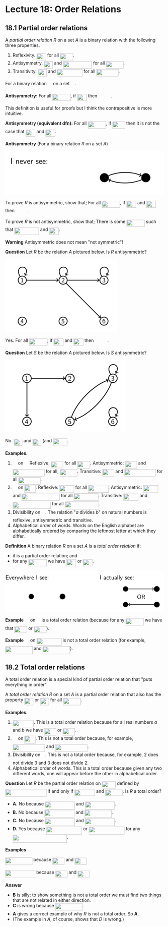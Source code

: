 # Lecture 18: Order Relations

## 18.1 Partial order relations

A _partial order relation R_ on a set _A_ is a binary relation with the
following three properties.

1. Reflexivity. <img src="/lectures/tex/7ce734238de3a1df28eef503cc25155c.svg?invert_in_darkmode&sanitize=true" align=middle width=29.98677824999999pt height=22.465723500000017pt/> for all <img src="/lectures/tex/093389674502221e9d1394082bbabd6f.svg?invert_in_darkmode&sanitize=true" align=middle width=41.10908999999999pt height=22.465723500000017pt/>.
2. Antisymmetry. <img src="/lectures/tex/b3b3425b4ba9f5f69882ea9d0c802c3f.svg?invert_in_darkmode&sanitize=true" align=middle width=28.35242024999999pt height=22.831056599999986pt/> and <img src="/lectures/tex/462ad26b0a66af148b8baa93bef3d285.svg?invert_in_darkmode&sanitize=true" align=middle width=91.58460299999999pt height=22.831056599999986pt/> for all <img src="/lectures/tex/b62c2586b691b315f9b440ae4358ed02.svg?invert_in_darkmode&sanitize=true" align=middle width=55.46977094999998pt height=22.831056599999986pt/>.
3. Transitivity. <img src="/lectures/tex/b3b3425b4ba9f5f69882ea9d0c802c3f.svg?invert_in_darkmode&sanitize=true" align=middle width=28.35242024999999pt height=22.831056599999986pt/> and <img src="/lectures/tex/58b4ec2477394924e2151ae5a91db8c7.svg?invert_in_darkmode&sanitize=true" align=middle width=80.75909984999998pt height=22.831056599999986pt/> for all <img src="/lectures/tex/5d22b101a8e05a8b7a3f72eff1d3e90a.svg?invert_in_darkmode&sanitize=true" align=middle width=69.88945754999999pt height=22.831056599999986pt/>.

For a binary relation <img src="/lectures/tex/1e438235ef9ec72fc51ac5025516017c.svg?invert_in_darkmode&sanitize=true" align=middle width=12.60847334999999pt height=22.465723500000017pt/> on a set <img src="/lectures/tex/53d147e7f3fe6e47ee05b88b166bd3f6.svg?invert_in_darkmode&sanitize=true" align=middle width=12.32879834999999pt height=22.465723500000017pt/>.

**Antisymmetry:** For all <img src="/lectures/tex/9311deac98c2602d33194f450b01649b.svg?invert_in_darkmode&sanitize=true" align=middle width=57.77001449999998pt height=22.465723500000017pt/>, if <img src="/lectures/tex/53712d99bae21b47e7c2bb25e64c6f5a.svg?invert_in_darkmode&sanitize=true" align=middle width=30.65266379999999pt height=22.465723500000017pt/> then <img src="/lectures/tex/b1185cf9f05b29c99b55c0cde01294f5.svg?invert_in_darkmode&sanitize=true" align=middle width=39.96184334999999pt height=14.15524440000002pt/>.

This definition is useful for proofs but I think the contrapositive is more
intuitive.

**Antisymmetry (equivalent dfn):** For all <img src="/lectures/tex/9311deac98c2602d33194f450b01649b.svg?invert_in_darkmode&sanitize=true" align=middle width=57.77001449999998pt height=22.465723500000017pt/>, if <img src="/lectures/tex/fefeb2f61cc8685177b0a576d3e3cb95.svg?invert_in_darkmode&sanitize=true" align=middle width=39.96184334999999pt height=22.831056599999986pt/> then it
is not the case that <img src="/lectures/tex/cd545545658252896318babb6260cb4a.svg?invert_in_darkmode&sanitize=true" align=middle width=30.65268359999999pt height=22.465723500000017pt/> and <img src="/lectures/tex/53712d99bae21b47e7c2bb25e64c6f5a.svg?invert_in_darkmode&sanitize=true" align=middle width=30.65266379999999pt height=22.465723500000017pt/>.

**Antisymmetry** (For a binary relation _R_ on a set _A_)

![](images/L18-P5.png)

To prove _R_ is antisymmetric, show that; For all <img src="/lectures/tex/9311deac98c2602d33194f450b01649b.svg?invert_in_darkmode&sanitize=true" align=middle width=57.77001449999998pt height=22.465723500000017pt/>, if <img src="/lectures/tex/cd545545658252896318babb6260cb4a.svg?invert_in_darkmode&sanitize=true" align=middle width=30.65268359999999pt height=22.465723500000017pt/> and
<img src="/lectures/tex/53712d99bae21b47e7c2bb25e64c6f5a.svg?invert_in_darkmode&sanitize=true" align=middle width=30.65266379999999pt height=22.465723500000017pt/> then <img src="/lectures/tex/b1185cf9f05b29c99b55c0cde01294f5.svg?invert_in_darkmode&sanitize=true" align=middle width=39.96184334999999pt height=14.15524440000002pt/>.

To prove _R_ is not antisymmetric, show that; There is some <img src="/lectures/tex/9311deac98c2602d33194f450b01649b.svg?invert_in_darkmode&sanitize=true" align=middle width=57.77001449999998pt height=22.465723500000017pt/> such
that <img src="/lectures/tex/9cbb1b17ffb8fb4bdca2437258ddf640.svg?invert_in_darkmode&sanitize=true" align=middle width=77.92039199999998pt height=22.831056599999986pt/> and <img src="/lectures/tex/53712d99bae21b47e7c2bb25e64c6f5a.svg?invert_in_darkmode&sanitize=true" align=middle width=30.65266379999999pt height=22.465723500000017pt/>.

**Warning** Antisymmetric does not mean "not symmetric"!

**Question** Let _R_ be the relation _A_ pictured below. Is _R_ antisymmetric?

![](images/L18-P7-1.png)

Yes. For all <img src="/lectures/tex/9311deac98c2602d33194f450b01649b.svg?invert_in_darkmode&sanitize=true" align=middle width=57.77001449999998pt height=22.465723500000017pt/>, if <img src="/lectures/tex/cd545545658252896318babb6260cb4a.svg?invert_in_darkmode&sanitize=true" align=middle width=30.65268359999999pt height=22.465723500000017pt/> and <img src="/lectures/tex/53712d99bae21b47e7c2bb25e64c6f5a.svg?invert_in_darkmode&sanitize=true" align=middle width=30.65266379999999pt height=22.465723500000017pt/> then <img src="/lectures/tex/b1185cf9f05b29c99b55c0cde01294f5.svg?invert_in_darkmode&sanitize=true" align=middle width=39.96184334999999pt height=14.15524440000002pt/>.

**Question** Let _S_ be the relation _A_ pictured below. Is _S_ antisymmetric?

![](images/L18-P7-2.png)

No. <img src="/lectures/tex/2d04e61cb98f6800037724871672eaaf.svg?invert_in_darkmode&sanitize=true" align=middle width=27.465800999999992pt height=22.465723500000017pt/> and <img src="/lectures/tex/4a29d640a7b86177b2f8fa0f4071af0a.svg?invert_in_darkmode&sanitize=true" align=middle width=27.465800999999992pt height=22.465723500000017pt/> (and <img src="/lectures/tex/ad1e0669a5d35368751260719af7dbff.svg?invert_in_darkmode&sanitize=true" align=middle width=44.748765599999984pt height=24.65753399999998pt/>.

**Examples.**

1. <img src="/lectures/tex/c85a67d18322c7784f40a29a9fd19c86.svg?invert_in_darkmode&sanitize=true" align=middle width=12.785434199999989pt height=20.908638300000003pt/> on <img src="/lectures/tex/f3e711926cecfed3003f9ae341f3d92b.svg?invert_in_darkmode&sanitize=true" align=middle width=11.87217899999999pt height=22.648391699999998pt/>
  Reflexive: <img src="/lectures/tex/c9f09401fe3eb3d79a8b6d19802264ab.svg?invert_in_darkmode&sanitize=true" align=middle width=39.29593799999999pt height=20.908638300000003pt/> for all <img src="/lectures/tex/3fdcf825afb8e2bee68b6e9fa814c29a.svg?invert_in_darkmode&sanitize=true" align=middle width=40.65247064999999pt height=22.648391699999998pt/>.
  Antisymmetric: <img src="/lectures/tex/ba7b0048fb01eb2791ba2ac6d678eade.svg?invert_in_darkmode&sanitize=true" align=middle width=37.66158164999999pt height=22.831056599999986pt/> and <img src="/lectures/tex/9647a82caadc981595d330fb91385e86.svg?invert_in_darkmode&sanitize=true" align=middle width=100.89376275pt height=22.831056599999986pt/> for all, <img src="/lectures/tex/a7339e6d81b4a0fcd2e53025c2eea2e5.svg?invert_in_darkmode&sanitize=true" align=middle width=55.013151599999986pt height=22.831056599999986pt/>.
  Transitive: <img src="/lectures/tex/ba7b0048fb01eb2791ba2ac6d678eade.svg?invert_in_darkmode&sanitize=true" align=middle width=37.66158164999999pt height=22.831056599999986pt/> and <img src="/lectures/tex/ecb43070eb29ed1df702ca095a1cadbb.svg?invert_in_darkmode&sanitize=true" align=middle width=99.37742099999997pt height=22.831056599999986pt/> for all <img src="/lectures/tex/c082e7a027ffb0e0e7ce6306c59de452.svg?invert_in_darkmode&sanitize=true" align=middle width=69.43283819999999pt height=22.831056599999986pt/>.
2. <img src="/lectures/tex/2e0145a5b0e7374cba1158796ba774c0.svg?invert_in_darkmode&sanitize=true" align=middle width=12.785434199999989pt height=20.908638300000003pt/> on <img src="/lectures/tex/20c9d513a800b81d0cff408acaf23139.svg?invert_in_darkmode&sanitize=true" align=middle width=35.11995794999999pt height=24.65753399999998pt/>.
  Reflexive: <img src="/lectures/tex/2696e0a27aac15c721a172604f213ccc.svg?invert_in_darkmode&sanitize=true" align=middle width=46.575228149999994pt height=22.465723500000017pt/> for all <img src="/lectures/tex/e8578091b2399f04bec68fe254b4c1c4.svg?invert_in_darkmode&sanitize=true" align=middle width=63.90024959999998pt height=24.65753399999998pt/>.
  Antisymmetric: <img src="/lectures/tex/3c8b983d929a7dc3bcb427bbf20e86d6.svg?invert_in_darkmode&sanitize=true" align=middle width=47.539839599999986pt height=22.465723500000017pt/> and <img src="/lectures/tex/65f60b9e9d35b23b4dfe86c8dc5a9421.svg?invert_in_darkmode&sanitize=true" align=middle width=120.65027204999998pt height=22.465723500000017pt/> for all
  <img src="/lectures/tex/43817159ba5b94273c3eeceb0dc0c324.svg?invert_in_darkmode&sanitize=true" align=middle width=77.67683549999998pt height=24.65753399999998pt/>.
  Transitive: <img src="/lectures/tex/3c8b983d929a7dc3bcb427bbf20e86d6.svg?invert_in_darkmode&sanitize=true" align=middle width=47.539839599999986pt height=22.465723500000017pt/> and <img src="/lectures/tex/dc49ca2084cfb10a10c083e60d3030a8.svg?invert_in_darkmode&sanitize=true" align=middle width=120.87734504999999pt height=22.465723500000017pt/> for
  all <img src="/lectures/tex/7719a7890072057ed4ff861de545af9b.svg?invert_in_darkmode&sanitize=true" align=middle width=108.36970154999999pt height=24.65753399999998pt/>.
3. Divisibility on <img src="/lectures/tex/4fd661cfefdf4318d1aa35fb483796b2.svg?invert_in_darkmode&sanitize=true" align=middle width=11.87217899999999pt height=22.648391699999998pt/>.
  The relation "_a_ divides _b_" on natural numbers is reflexive, antisymmetric
  and transitive.
4. Alphabetical order of words.
  Words on the English alphabet are alphabetically ordered by comparing the
  leftmost letter at which they differ.

**Definition** A binary relation _R_ on a set _A_ is a _total order relation_
if:

- it is a partial order relation; and
- for any <img src="/lectures/tex/9311deac98c2602d33194f450b01649b.svg?invert_in_darkmode&sanitize=true" align=middle width=57.77001449999998pt height=22.465723500000017pt/> we have <img src="/lectures/tex/cd545545658252896318babb6260cb4a.svg?invert_in_darkmode&sanitize=true" align=middle width=30.65268359999999pt height=22.465723500000017pt/> or <img src="/lectures/tex/53712d99bae21b47e7c2bb25e64c6f5a.svg?invert_in_darkmode&sanitize=true" align=middle width=30.65266379999999pt height=22.465723500000017pt/>.

![](images/L18-P9.png)

**Example** <img src="/lectures/tex/c85a67d18322c7784f40a29a9fd19c86.svg?invert_in_darkmode&sanitize=true" align=middle width=12.785434199999989pt height=20.908638300000003pt/> on <img src="/lectures/tex/f3e711926cecfed3003f9ae341f3d92b.svg?invert_in_darkmode&sanitize=true" align=middle width=11.87217899999999pt height=22.648391699999998pt/> is a total order relation (because for any
<img src="/lectures/tex/5de81020d9195d45c724e07c5f78636a.svg?invert_in_darkmode&sanitize=true" align=middle width=57.313395149999984pt height=22.648391699999998pt/> we have that <img src="/lectures/tex/cdfb20e63b6a1d9e6315da9104a271e9.svg?invert_in_darkmode&sanitize=true" align=middle width=39.96184334999999pt height=20.908638300000003pt/> or <img src="/lectures/tex/ae34727a0b1c0584abd914efe4294a26.svg?invert_in_darkmode&sanitize=true" align=middle width=39.96182519999999pt height=20.908638300000003pt/>).

**Example** <img src="/lectures/tex/2e0145a5b0e7374cba1158796ba774c0.svg?invert_in_darkmode&sanitize=true" align=middle width=12.785434199999989pt height=20.908638300000003pt/> on <img src="/lectures/tex/4b7a9696f7ae0fe4556882e908fe1e20.svg?invert_in_darkmode&sanitize=true" align=middle width=78.95559209999999pt height=24.65753399999998pt/> is not a total order relation (for
example, <img src="/lectures/tex/a3f06086efb289f29dbb02b66f700af3.svg?invert_in_darkmode&sanitize=true" align=middle width=86.7579801pt height=24.65753399999998pt/> and <img src="/lectures/tex/d461b96d777f12ca8f1c2a9343815960.svg?invert_in_darkmode&sanitize=true" align=middle width=86.7579801pt height=24.65753399999998pt/>).

## 18.2 Total order relations

A total order relation is a special kind of partial order relation that "puts
everything in order".

A _total order relation R_ on a set _A_ is a partial order relation that also
has the property <img src="/lectures/tex/b3b3425b4ba9f5f69882ea9d0c802c3f.svg?invert_in_darkmode&sanitize=true" align=middle width=28.35242024999999pt height=22.831056599999986pt/> or <img src="/lectures/tex/2549cc2462a00bf6823b401cd651d088.svg?invert_in_darkmode&sanitize=true" align=middle width=28.35242024999999pt height=22.831056599999986pt/> for all <img src="/lectures/tex/b62c2586b691b315f9b440ae4358ed02.svg?invert_in_darkmode&sanitize=true" align=middle width=55.46977094999998pt height=22.831056599999986pt/>.

**Examples.**

1. <img src="/lectures/tex/1af17265e819031033c1ab7d26c362d8.svg?invert_in_darkmode&sanitize=true" align=middle width=66.66669734999999pt height=22.831056599999986pt/>.
  This is a total order relation because for all real numbers _a_ and _b_ we
  have <img src="/lectures/tex/ba7b0048fb01eb2791ba2ac6d678eade.svg?invert_in_darkmode&sanitize=true" align=middle width=37.66158164999999pt height=22.831056599999986pt/> or <img src="/lectures/tex/307059ed570a9ed96829de9a48229299.svg?invert_in_darkmode&sanitize=true" align=middle width=37.66158164999999pt height=22.831056599999986pt/>.
2. <img src="/lectures/tex/2e0145a5b0e7374cba1158796ba774c0.svg?invert_in_darkmode&sanitize=true" align=middle width=12.785434199999989pt height=20.908638300000003pt/> on <img src="/lectures/tex/20c9d513a800b81d0cff408acaf23139.svg?invert_in_darkmode&sanitize=true" align=middle width=35.11995794999999pt height=24.65753399999998pt/>.
  This is not a total order because, for example, <img src="/lectures/tex/656b2ff0ea36487397cb387d66f178e6.svg?invert_in_darkmode&sanitize=true" align=middle width=102.28307264999998pt height=24.65753399999998pt/> and <img src="/lectures/tex/2e9fd10f1fce4a3a386b069064ec56f1.svg?invert_in_darkmode&sanitize=true" align=middle width=102.28307264999998pt height=24.65753399999998pt/>.
3. Divisibility on <img src="/lectures/tex/4fd661cfefdf4318d1aa35fb483796b2.svg?invert_in_darkmode&sanitize=true" align=middle width=11.87217899999999pt height=22.648391699999998pt/>.
  This is not a total order because, for example, 2 does not divide 3 and 3 does
  not divide 2.
4. Alphabetical order of words.
  This is a total order because given any two different words, one will appear
  before the other in alphabetical order.

**Question** Let _R_ be the partial order relation on <img src="/lectures/tex/ce776e8922ac6742f6d9f65ee7a0260c.svg?invert_in_darkmode&sanitize=true" align=middle width=43.835549999999984pt height=22.648391699999998pt/> defined by <img src="/lectures/tex/832c187a4f3bbd99e80d92ed1b04d93e.svg?invert_in_darkmode&sanitize=true" align=middle width=130.88889659999998pt height=24.65753399999998pt/> if and only if <img src="/lectures/tex/203dae99c9f8bbc1283106b2242316ac.svg?invert_in_darkmode&sanitize=true" align=middle width=64.7108385pt height=20.908638300000003pt/> and
<img src="/lectures/tex/5584a2562bacc09118d1d6bde7cc40c0.svg?invert_in_darkmode&sanitize=true" align=middle width=55.57839044999998pt height=20.908638300000003pt/>. Is _R_ a total order?

- **A.** No because <img src="/lectures/tex/7c731eac831b1fb3a22ba08d982a20da.svg?invert_in_darkmode&sanitize=true" align=middle width=94.80013784999998pt height=24.65753399999998pt/> and <img src="/lectures/tex/f6ea2757be4a8bce333642eb8e0de94f.svg?invert_in_darkmode&sanitize=true" align=middle width=94.80013784999998pt height=24.65753399999998pt/>.
- **B.** No because <img src="/lectures/tex/bb0f3f38b9a476f7c937dd156a209511.svg?invert_in_darkmode&sanitize=true" align=middle width=94.80013784999998pt height=24.65753399999998pt/> and <img src="/lectures/tex/fe15967adb9fcfb4784efcacd728944e.svg?invert_in_darkmode&sanitize=true" align=middle width=85.66794059999998pt height=24.65753399999998pt/>.
- **C.** No because <img src="/lectures/tex/7f16a0402b134fc0ba241f72719f8d82.svg?invert_in_darkmode&sanitize=true" align=middle width=94.80013784999998pt height=24.65753399999998pt/> and <img src="/lectures/tex/915832aafbdec321bdefdbc6bff1d295.svg?invert_in_darkmode&sanitize=true" align=middle width=94.80013784999998pt height=24.65753399999998pt/>.
- **D.** Yes because <img src="/lectures/tex/2a74896720f309787db4c308e753abed.svg?invert_in_darkmode&sanitize=true" align=middle width=113.77684395pt height=24.65753399999998pt/> or <img src="/lectures/tex/e3899bebf24d105e0957e53a22abffe8.svg?invert_in_darkmode&sanitize=true" align=middle width=113.77684395pt height=24.65753399999998pt/> for any
  <img src="/lectures/tex/e5c2987d6d406df116aae29f19e1cd12.svg?invert_in_darkmode&sanitize=true" align=middle width=172.40094464999996pt height=24.65753399999998pt/>.

**Examples**

<img src="/lectures/tex/58e81488776ea7e44c61499ada55873b.svg?invert_in_darkmode&sanitize=true" align=middle width=85.66794059999998pt height=24.65753399999998pt/> because <img src="/lectures/tex/a6e179dc0b6448a498b7af9b7618c08d.svg?invert_in_darkmode&sanitize=true" align=middle width=38.35605014999999pt height=21.18721440000001pt/> and <img src="/lectures/tex/1891f217e800522594f54d181731aa2f.svg?invert_in_darkmode&sanitize=true" align=middle width=38.35605014999999pt height=21.18721440000001pt/>

<img src="/lectures/tex/68c23e6e43af698124188f2812a3bace.svg?invert_in_darkmode&sanitize=true" align=middle width=94.80013784999998pt height=24.65753399999998pt/> because <img src="/lectures/tex/a6e179dc0b6448a498b7af9b7618c08d.svg?invert_in_darkmode&sanitize=true" align=middle width=38.35605014999999pt height=21.18721440000001pt/> and <img src="/lectures/tex/b83e51643a30df7e8e04416f833e6515.svg?invert_in_darkmode&sanitize=true" align=middle width=38.35605014999999pt height=21.18721440000001pt/>

**Answer**

- **B** is silly; to show something is not a total order we must find two things
  that are not related in either direction.
- **C** is wrong because <img src="/lectures/tex/2d293a9dc449f7c20beeaeac081ed697.svg?invert_in_darkmode&sanitize=true" align=middle width=85.66794059999998pt height=24.65753399999998pt/>.
- **A** gives a correct example of why _R_ is not a total order. So **A**.
- (The example in _A_, of course, shows that _D_ is wrong.)

